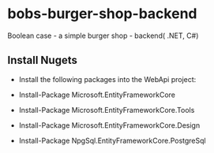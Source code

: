 # bobs-burger-shop-backend
Boolean case - a simple burger shop -  backend( .NET, C#)

## Install Nugets

- Install the following packages into the WebApi project:

- Install-Package Microsoft.EntityFrameworkCore
- Install-Package Microsoft.EntityFrameworkCore.Tools
- Install-Package Microsoft.EntityFrameworkCore.Design
- Install-Package NpgSql.EntityFrameworkCore.PostgreSql
